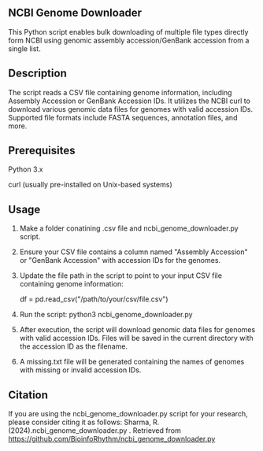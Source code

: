 ## NCBI Genome Downloader
This Python script enables bulk downloading of multiple file types directly form NCBI using genomic assembly accession/GenBank accession from a single list.

## Description
The script reads a CSV file containing genome information, including Assembly Accession or GenBank Accession IDs. 
It utilizes the NCBI curl to download various genomic data files for genomes with valid accession IDs. Supported file formats include FASTA sequences, annotation files, and more.

## Prerequisites
Python 3.x

curl (usually pre-installed on Unix-based systems)

## Usage
1. Make a folder conatining .csv file and ncbi_genome_downloader.py script.
2. Ensure your CSV file contains a column named "Assembly Accession" or "GenBank Accession" with accession IDs for the genomes.
3. Update the file path in the script to point to your input CSV file containing genome information:

   df = pd.read_csv("/path/to/your/csv/file.csv")
4. Run the script:
  python3 ncbi_genome_downloader.py

5. After execution, the script will download genomic data files for genomes with valid accession IDs. Files will be saved in the current directory with the accession ID as the filename.
6. A missing.txt file will be generated containing the names of genomes with missing or invalid accession IDs.

## Citation
If you are using the ncbi_genome_downloader.py script for your research, please consider citing it as follows: Sharma, R. (2024).ncbi_genome_downloader.py . Retrieved from https://github.com/BioinfoRhythm/ncbi_genome_downloader.py
